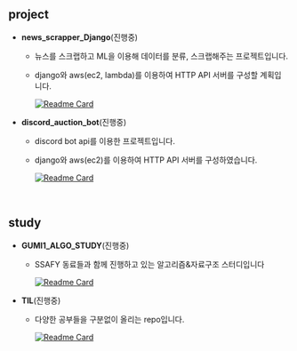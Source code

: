 ## project

* **news_scrapper_Django**(진행중)
  
  * 뉴스를 스크랩하고 ML을 이용해 데이터를 분류, 스크랩해주는 프로젝트입니다.
  
  * django와 aws(ec2, lambda)를 이용하여 HTTP API 서버를 구성할 계획입니다.
  
    [![Readme Card](https://github-readme-stats.vercel.app/api/pin/?username=myejin&repo=news_scrapper_Django)](https://github.com/myejin/news_scrapper_Django)
  
* **discord_auction_bot**(진행중)

  * discord bot api를 이용한 프로젝트입니다.
  
  * django와 aws(ec2)를 이용하여 HTTP API 서버를 구성하였습니다.
  
    [![Readme Card](https://github-readme-stats.vercel.app/api/pin/?username=kgw012&repo=discord_auction_bot)](https://github.com/kgw012/discord_auction_bot)

<br/>

## study

* **GUMI1_ALGO_STUDY**(진행중)

  * SSAFY 동료들과 함께 진행하고 있는 알고리즘&자료구조 스터디입니다
  
    [![Readme Card](https://github-readme-stats.vercel.app/api/pin/?username=kgw012&repo=GUMI1_ALGO_STUDY)](https://github.com/kgw012/GUMI1_ALGO_STUDY)

* **TIL**(진행중)

  * 다양한 공부들을 구분없이 올리는 repo입니다.
  
    [![Readme Card](https://github-readme-stats.vercel.app/api/pin/?username=kgw012&repo=TIL)](https://github.com/kgw012/TIL)

<!--
**kgw012/kgw012** is a ✨ _special_ ✨ repository because its `README.md` (this file) appears on your GitHub profile.

Here are some ideas to get you started:

- 🔭 I’m currently working on ...
- 🌱 I’m currently learning ...
- 👯 I’m looking to collaborate on ...
- 🤔 I’m looking for help with ...
- 💬 Ask me about ...
- 📫 How to reach me: ...
- 😄 Pronouns: ...
- ⚡ Fun fact: ...
-->
